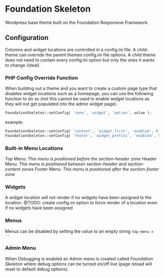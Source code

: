 Foundation Skeleton
===================
Wordpress base theme built on the Foundation Responsive Framework.

## Configuration
Columns and widget locations are controlled in a config.ini file.  A child-theme can override the parent themes config.ini file options.  A child theme does not need to contain every config.ini option but only the ones it wants to change (ideal).

### PHP Config Override Function
When building out a theme and you want to create a custom page type that disables widget locations such as a homepage, you can use the following function to do so (not this cannot be used to enable widget locations as they will not get populated into the admin widget page).

```php
FoundationSkeleton::setConfig( 'zone', 'widget', 'option', value );
```

example:
```php
FoundationSkeleton::setConfig( 'content', 'widget_first', 'enabled', 0 );
FoundationSkeleton::setConfig( 'footer', 'widget_prefix1', 'enabled', 0 );
```

### Built-in Menu Locations
Top Menu: *This menu is positioned before the section-header zone*
Header Menu: *This menu is positioned between section-header and section-content zones*
Footer Menu: *This menu is positioned after the section-footer zone*


### Widgets
A widget location will not render if no widgets have been assigned to the location.
@TODO: create config.ini option to force render of a location even if no widgets have been assigned


### Menus
Menus can be disabled by setting the value to an empty string `top-menu = ''`


### Admin Menu
When Debugging is enabled an Admin menu is created called *Foundation Skeleton* where debug options can be turned on/off live (page reload will reset to default debug options).
